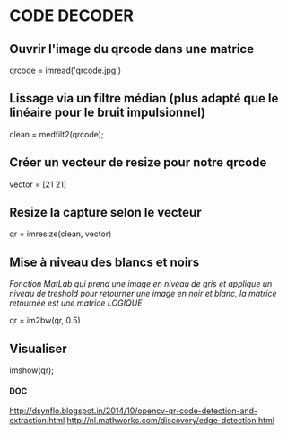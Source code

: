 # CODE DECODER

## Ouvrir l'image du qrcode dans une matrice
qrcode = imread('qrcode.jpg')

## Lissage via un filtre médian (plus adapté que le linéaire pour le bruit impulsionnel)
clean = medfilt2(qrcode);



## Créer un vecteur de resize pour notre qrcode
vector = [21 21]

## Resize la capture selon le vecteur
qr = imresize(clean, vector)

## Mise à niveau des blancs et noirs
*Fonction MatLab qui prend une image en niveau de gris et applique un niveau de treshold pour retourner une image
 en noir et blanc, la matrice retournée est une matrice LOGIQUE*

qr = im2bw(qr, 0.5)


## Visualiser
imshow(qr);


#### DOC
http://dsynflo.blogspot.in/2014/10/opencv-qr-code-detection-and-extraction.html
http://nl.mathworks.com/discovery/edge-detection.html

